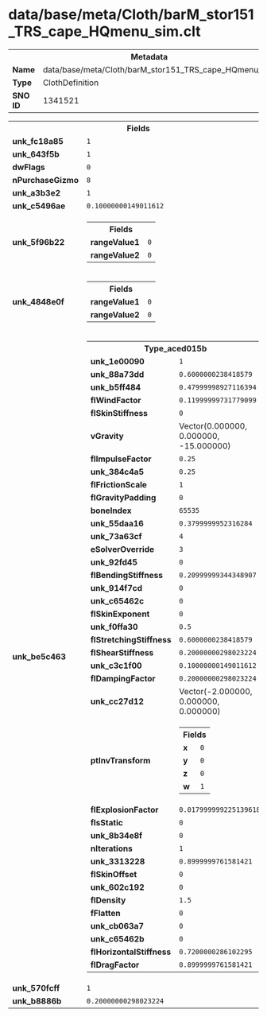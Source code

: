<h1>data/base/meta/Cloth/barM_stor151_TRS_cape_HQmenu_sim.clt</h1><table><tr><th colspan="100%">Metadata</th></tr><tr><td><b>Name</b></td><td>data/base/meta/Cloth/barM_stor151_TRS_cape_HQmenu_sim.clt</td></tr><tr><td><b>Type</b></td><td>ClothDefinition</td></tr><tr><td><b>SNO ID</b></td><td>1341521</td></tr></table>

<table><tr><th colspan="100%">Fields</th></tr><tr><td><b>unk_fc18a85</b></td><td><code>1</code></td></tr><tr><td><b>unk_643f5b</b></td><td><code>1</code></td></tr><tr><td><b>dwFlags</b></td><td><code>0</code></td></tr><tr><td><b>nPurchaseGizmo</b></td><td><code>8</code></td></tr><tr><td><b>unk_a3b3e2</b></td><td><code>1</code></td></tr><tr><td><b>unk_c5496ae</b></td><td><code>0.10000000149011612</code></td></tr><tr><td><b>unk_5f96b22</b></td><td><table><tr><th colspan="100%">Fields</th></tr><tr><td><b>rangeValue1</b></td><td><code>0</code></td></tr><tr><td><b>rangeValue2</b></td><td><code>0</code></td></tr></table>

</td></tr><tr><td><b>unk_4848e0f</b></td><td><table><tr><th colspan="100%">Fields</th></tr><tr><td><b>rangeValue1</b></td><td><code>0</code></td></tr><tr><td><b>rangeValue2</b></td><td><code>0</code></td></tr></table>

</td></tr><tr><td><b>unk_be5c463</b></td><td><table><tr><th colspan="100%">Type_aced015b</th></tr><tr><td><b>unk_1e00090</b></td><td><code>1</code></td></tr><tr><td><b>unk_88a73dd</b></td><td><code>0.6000000238418579</code></td></tr><tr><td><b>unk_b5ff484</b></td><td><code>0.47999998927116394</code></td></tr><tr><td><b>flWindFactor</b></td><td><code>0.11999999731779099</code></td></tr><tr><td><b>flSkinStiffness</b></td><td><code>0</code></td></tr><tr><td><b>vGravity</b></td><td>Vector(0.000000, 0.000000, -15.000000)</td></tr><tr><td><b>flImpulseFactor</b></td><td><code>0.25</code></td></tr><tr><td><b>unk_384c4a5</b></td><td><code>0.25</code></td></tr><tr><td><b>flFrictionScale</b></td><td><code>1</code></td></tr><tr><td><b>flGravityPadding</b></td><td><code>0</code></td></tr><tr><td><b>boneIndex</b></td><td><code>65535</code></td></tr><tr><td><b>unk_55daa16</b></td><td><code>0.3799999952316284</code></td></tr><tr><td><b>unk_73a63cf</b></td><td><code>4</code></td></tr><tr><td><b>eSolverOverride</b></td><td><code>3</code></td></tr><tr><td><b>unk_92fd45</b></td><td><code>0</code></td></tr><tr><td><b>flBendingStiffness</b></td><td><code>0.20999999344348907</code></td></tr><tr><td><b>unk_914f7cd</b></td><td><code>0</code></td></tr><tr><td><b>unk_c65462c</b></td><td><code>0</code></td></tr><tr><td><b>flSkinExponent</b></td><td><code>0</code></td></tr><tr><td><b>unk_f0ffa30</b></td><td><code>0.5</code></td></tr><tr><td><b>flStretchingStiffness</b></td><td><code>0.6000000238418579</code></td></tr><tr><td><b>flShearStiffness</b></td><td><code>0.20000000298023224</code></td></tr><tr><td><b>unk_c3c1f00</b></td><td><code>0.10000000149011612</code></td></tr><tr><td><b>flDampingFactor</b></td><td><code>0.20000000298023224</code></td></tr><tr><td><b>unk_cc27d12</b></td><td>Vector(-2.000000, 0.000000, 0.000000)</td></tr><tr><td><b>ptInvTransform</b></td><td><table><tr><th colspan="100%">Fields</th></tr><tr><td><b>x</b></td><td><code>0</code></td></tr><tr><td><b>y</b></td><td><code>0</code></td></tr><tr><td><b>z</b></td><td><code>0</code></td></tr><tr><td><b>w</b></td><td><code>1</code></td></tr></table>

</td></tr><tr><td><b>flExplosionFactor</b></td><td><code>0.017999999225139618</code></td></tr><tr><td><b>fIsStatic</b></td><td><code>0</code></td></tr><tr><td><b>unk_8b34e8f</b></td><td><code>0</code></td></tr><tr><td><b>nIterations</b></td><td><code>1</code></td></tr><tr><td><b>unk_3313228</b></td><td><code>0.8999999761581421</code></td></tr><tr><td><b>flSkinOffset</b></td><td><code>0</code></td></tr><tr><td><b>unk_602c192</b></td><td><code>0</code></td></tr><tr><td><b>flDensity</b></td><td><code>1.5</code></td></tr><tr><td><b>fFlatten</b></td><td><code>0</code></td></tr><tr><td><b>unk_cb063a7</b></td><td><code>0</code></td></tr><tr><td><b>unk_c65462b</b></td><td><code>0</code></td></tr><tr><td><b>flHorizontalStiffness</b></td><td><code>0.7200000286102295</code></td></tr><tr><td><b>flDragFactor</b></td><td><code>0.8999999761581421</code></td></tr></table>

</td></tr><tr><td><b>unk_570fcff</b></td><td><code>1</code></td></tr><tr><td><b>unk_b8886b</b></td><td><code>0.20000000298023224</code></td></tr></table>

